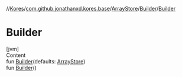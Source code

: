 //[Kores](../../../index.md)/[com.github.jonathanxd.kores.base](../../index.md)/[ArrayStore](../index.md)/[Builder](index.md)/[Builder](-builder.md)



# Builder  
[jvm]  
Content  
fun [Builder](-builder.md)(defaults: [ArrayStore](../index.md))  
fun [Builder](-builder.md)()  



